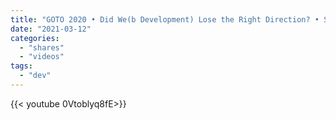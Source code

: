 ```yaml
---
title: "GOTO 2020 • Did We(b Development) Lose the Right Direction? • Stefan Judis"
date: "2021-03-12"
categories:
  - "shares"
  - "videos"
tags:
  - "dev"
---
```


<div style="width: 70vw;">{{< youtube 0Vtoblyq8fE>}}</div>

